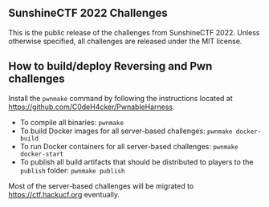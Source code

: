 SunshineCTF 2022 Challenges
-----

This is the public release of the challenges from SunshineCTF 2022. Unless otherwise specified, all challenges are released under the MIT license.

## How to build/deploy Reversing and Pwn challenges

Install the `pwnmake` command by following the instructions located at https://github.com/C0deH4cker/PwnableHarness.

* To compile all binaries: `pwnmake`
* To build Docker images for all server-based challenges: `pwnmake docker-build`
* To run Docker containers for all server-based challenges: `pwnmake docker-start`
* To publish all build artifacts that should be distributed to players to the `publish` folder: `pwnmake publish`

Most of the server-based challenges will be migrated to https://ctf.hackucf.org eventually.
